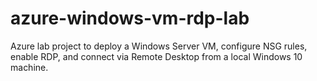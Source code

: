 # azure-windows-vm-rdp-lab
Azure lab project to deploy a Windows Server VM, configure NSG rules, enable RDP, and connect via Remote Desktop from a local Windows 10 machine.

